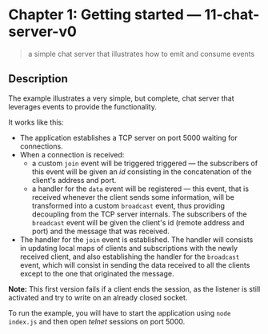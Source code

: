# Chapter 1: Getting started &mdash; 11-chat-server-v0
> a simple chat server that illustrates how to emit and consume events

## Description
The example illustrates a very simple, but complete, chat server that leverages events to provide the functionality.

It works like this:
+ The application establishes a TCP server on port 5000 waiting for connections.
+ When a connection is received:
  + a custom `join` event will be triggered triggered &mdash; the subscribers of this event will be given an *id* consisting in the concatenation of the client's address and port.
  + a handler for the `data` event will be registered &mdash; this event, that is received whenever the client sends some information, will be transformed into a custom `broadcast` event, thus providing decoupling from the TCP server internals. The subscribers of the `broadcast` event will be given the client's id (remote address and port) and the message that was received.
+ The handler for the `join` event is established. The handler will consists in updating local maps of clients and subscriptions with the newly received client, and also establishing the handler for the `broadcast` event, which will consist in sending the data received to all the clients except to the one that originated the message.

**Note:**
This first version fails if a client ends the session, as the listener is still activated and try to write on an already closed socket.

To run the example, you will have to start the application using `node index.js` and then open *telnet* sessions on port 5000.
